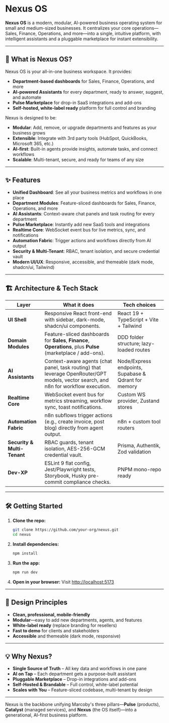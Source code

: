 # Nexus OS

**Nexus OS** is a modern, modular, AI-powered business operating system for small and medium-sized businesses. It centralizes your core operations—Sales, Finance, Operations, and more—into a single, intuitive platform, with intelligent assistants and a pluggable marketplace for instant extensibility.

---

## 🚀 What is Nexus OS?
Nexus OS is your all-in-one business workspace. It provides:
- **Department-based dashboards** for Sales, Finance, Operations, and more
- **AI-powered Assistants** for every department, ready to answer, suggest, and automate
- **Pulse Marketplace** for drop-in SaaS integrations and add-ons
- **Self-hosted, white-label ready** platform for full control and branding

Nexus is designed to be:
- **Modular**: Add, remove, or upgrade departments and features as your business grows
- **Extensible**: Integrate with 3rd party tools (HubSpot, QuickBooks, Microsoft 365, etc.)
- **AI-first**: Built-in agents provide insights, automate tasks, and connect workflows
- **Scalable**: Multi-tenant, secure, and ready for teams of any size

---

## ✨ Features
- **Unified Dashboard**: See all your business metrics and workflows in one place
- **Department Modules**: Feature-sliced dashboards for Sales, Finance, Operations, and more
- **AI Assistants**: Context-aware chat panels and task routing for every department
- **Pulse Marketplace**: Instantly add new SaaS tools and integrations
- **Realtime Core**: WebSocket event bus for live metrics, sync, and notifications
- **Automation Fabric**: Trigger actions and workflows directly from AI output
- **Security & Multi-Tenant**: RBAC, tenant isolation, and secure credential vault
- **Modern UI/UX**: Responsive, accessible, and themeable (dark mode, shadcn/ui, Tailwind)

---

## 🏗️ Architecture & Tech Stack
| Layer                       | What it does                                                                                                                        | Tech choices                                         |
| --------------------------- | ----------------------------------------------------------------------------------------------------------------------------------- | ---------------------------------------------------- |
| **UI Shell**                | Responsive React front-end with sidebar, dark-mode, shadcn/ui components.                                                           | React 19 + TypeScript + Vite + Tailwind              |
| **Domain Modules**          | Feature-sliced dashboards for **Sales**, **Finance**, **Operations**, plus **Pulse** (marketplace / add-ons).                       | DDD folder structure; lazy-loaded routes             |
| **AI Assistants**           | Context-aware agents (chat panel, task routing) that leverage OpenRouter/GPT models, vector search, and n8n for workflow execution. | Node/Express endpoints, Supabase & Qdrant for memory |
| **Realtime Core**           | WebSocket event bus for metrics streaming, workflow sync, toast notifications.                                                      | Custom WS provider, Zustand stores                   |
| **Automation Fabric**       | n8n subflows trigger actions (e.g., create invoice, post blog) directly from agent output.                                          | n8n + custom tool routers                            |
| **Security & Multi-Tenant** | RBAC guards, tenant isolation, AES-256-GCM credential vault.                                                                        | Prisma, Authentik, Zod validation                    |
| **Dev-XP**                  | ESLint 9 flat config, Jest/Playwright tests, Storybook, Husky pre-commit compliance checks.                                         | PNPM mono-repo ready                                 |

---

## 🛠️ Getting Started
1. **Clone the repo:**
   ```bash
   git clone https://github.com/your-org/nexus.git
   cd nexus
   ```
2. **Install dependencies:**
   ```bash
   npm install
   ```
3. **Run the app:**
   ```bash
   npm run dev
   ```
4. **Open in your browser:**
   Visit [http://localhost:5173](http://localhost:5173)

---

## 🧩 Design Principles
- **Clean, professional, mobile-friendly**
- **Modular**—easy to add new departments, agents, and features
- **White-label ready** (replace branding for resellers)
- **Fast to demo** for clients and stakeholders
- **Accessible** and themeable (dark mode, responsive)

---

## 💡 Why Nexus?
- **Single Source of Truth** – All key data and workflows in one pane
- **AI on Tap** – Each department gets a purpose-built assistant
- **Pluggable Marketplace** – Drop-in integrations and add-ons
- **Self-Hosted & Brandable** – Full control, white-label potential
- **Scales with You** – Feature-sliced codebase, multi-tenant by design

---

Nexus is the backbone unifying Marcoby's three pillars—**Pulse** (products), **Catalyst** (managed services), and **Nexus** (the OS itself)—into a generational, AI-first business platform.
